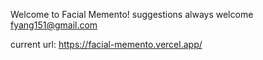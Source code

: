 Welcome to Facial Memento! suggestions always welcome fyang151@gmail.com

current url: https://facial-memento.vercel.app/

